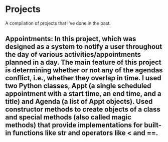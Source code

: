 # Projects
A compilation of projects that I've done in the past. 
## Appointments: In this project, which was designed as a system to notify a user throughout the day of various activities/appointments planned in a day. The main feature of this project is determining whether or not any of the agendas conflict, i.e., whether they overlap in time. I used two Python classes, Appt (a single scheduled appointment with a start time, an end time, and a title) and Agenda (a list of Appt objects). Used constructor methods to create objects of a class and special methods (also called magic methods) that provide implementations for built-in functions like str and operators like < and ==.



